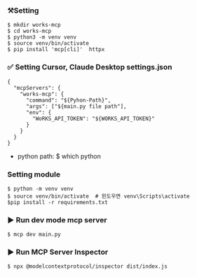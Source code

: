 ### ⚒️Setting
~~~
$ mkdir works-mcp
$ cd works-mcp
$ python3 -m venv venv   
$ source venv/bin/activate
$ pip install 'mcp[cli]'  httpx
~~~

### ✅ Setting Cursor, Claude Desktop settings.json
~~~
{
  "mcpServers": {
    "works-mcp": {
      "command": "${Pyhon-Path}",
      "args": ["${main.py file path"],
      "env": {
        "WoRKS_API_TOKEN": "${WORKS_API_TOKEN}"
      }
    }
  }
}

~~~

- python path: $ which python

### Setting module
~~~
$ python -m venv venv
$ source venv/bin/activate  # 윈도우면 venv\Scripts\activate
$pip install -r requirements.txt
~~~


### ▶️ Run dev mode mcp server
~~~
$ mcp dev main.py
~~~

### ▶️ Run MCP Server Inspector
~~~
$ npx @modelcontextprotocol/inspector dist/index.js
~~~


